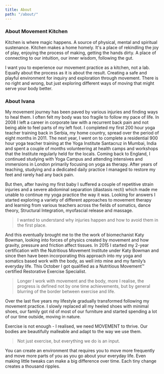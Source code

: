 ```yaml
---
title: About
path: "/about/"
---
```


### About Movement Kitchen 

Kitchen is where magic happens. A source of physical, mental and spiritual sustenance. Kitchen makes a home homely. It's a place of rekindling the joy of play, enjoying the process of making, getting the hands dirty. A place of connecting to our intuition, our inner wisdom, following the gut. 

I want you to experience our movement practice as a kitchen, not a lab. Equally about the process as it is about the result. Creating a safe and playful environment for inquiry and exploration through movement. There is no right and wrong, but just exploring different ways of moving that might serve your body better. 

### About Ivana 

My movement journey has been paved by various injuries and finding ways to heal them. I often felt my body was too fragile to follow my pace of life. In 2008 I left a career in corporate law with a recurrent back pain and not being able to feel parts of my left foot. I completed my first 200 hour yoga teacher training back in Serbia, my home country, spread over the period of eight months in 2011. The next year, I went on to complete a residential 900 hour yoga teacher training at the Yoga Institute Santacruz in Mumbai, India and spent a couple of months volunteering at health camps and workshops that the Institute regularly held for the locals. Coming back to England, I continued studying with Yoga Campus and attending intensives and immersions in London primarily focusing on yoga as therapy. After years of teaching, studying and a dedicated daily practice I managed to restore my feet and rarely had any back pain. 

But then, after having my first baby I suffered a couple of repetitive strain injuries and a severe abdominal separation (diastasis recti) which made me unable to continue my yoga practice the way it was. Looking for answers I started exploring a variety of different approaches to movement therapy and learning from various teachers across the fields of somatics, dance theory, Structural Integration, myofascial release and massage. 

> I wanted to understand why injuries happen and how to avoid them in the first place. 

And this eventually brought me to the the work of biomechanist Katy Bowman, looking into forces of physics created by movement and how gravity, pressure and friction affect tissues. In 2015 I started my 2-year certification with the Nutritious Movement Institute under Katy Bowman and since then have been incorporating this approach into my yoga and somatics based work with the body, as well into mine and my family’s everyday life. This October I got qualified as a Nutritious Movement™ certified Restorative Exercise Specialist.

> Longer I work with movement and the body, more I realise, the progress is defined not by one time achievements, but by general blurring of the border between exercise and life. 

Over the last five years my lifestyle gradually transformed following my movement practice. I slowly replaced all my heeled shoes with minimal shoes, our family got rid of most of our furniture and started spending a lot of our time outside, moving in nature.

Exercise is not enough - I realised, we need MOVEMENT to thrive. Our bodies are beautifully malleable and adapt to the way we use them. 

> Not just exercise, but everything we do is an input.

You can create an environment that requires you to move more frequently and move more parts of you as you go about your everyday life. Even making little tweaks can make a big difference over time. Each tiny change creates a thousand ripples. 